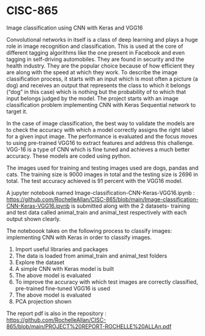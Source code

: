 # CISC-865
Image classification using CNN with Keras and VGG16

Convolutional networks in itself is a class of deep learning and plays a huge role in image recognition and classification. This is used at the core of different tagging algorithms like the one present in Facebook and even tagging in self-driving automobiles. They are found in security and the health industry. They are the popular choice because of how efficient they are along with the speed at which they work. To describe the image classification process, it starts with an input which is most often a picture (a dog) and receives an output that represents the class to which it belongs (“dog” in this case) which is nothing but the probability of to which that input belongs judged by the model. The project starts with an image classification problem implementing CNN with  Keras Sequential network to target it. 

In the case of image classification, the best way to validate the models are to check the accuracy with which a model correctly assigns the right label for a given input image. The performance is evaluated and the focus moves to using pre-trained VGG16 to extract features and address this challenge. VGG-16 is a type of CNN which is fine tuned and achieves a much better accuracy. 
These models are coded using python.

The images used for training and testing images used are dogs, pandas and cats. The training size is 9000 images in total and the testing size is 2696 in total. The test accuracy achieved is 91 percent with the VGG16 model.

A jupyter notebook named Image-classification-CNN-Keras-VGG16.ipynb :  https://github.com/RochelleAllan/CISC-865/blob/main/Image-classification-CNN-Keras-VGG16.ipynb is submitted along with the 2 datasets- training and test data called animal_train and animal_test respectively with each output shown clearly.

The noteboook takes on the following process to classify images: 
implementing CNN with Keras in order to classify images.
1. Import useful libraries and packages
2. The data is loaded from animal_train and animal_test folders
3. Explore the dataset
4. A simple CNN with Keras model is built 
5. The above model is evaluated
6. To improve the accuracy with which test images are correctly classified, pre-trained fine-tuned VGG16 is used
7. The above model is evaluated
8. PCA projection shown


The report pdf is also in the repository : https://github.com/RochelleAllan/CISC-865/blob/main/PROJECT%20REPORT-ROCHELLE%20ALLAn.pdf
